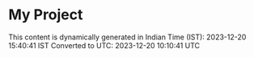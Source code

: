 # My Project

This content is dynamically generated in Indian Time (IST): 2023-12-20 15:40:41 IST
Converted to UTC: 2023-12-20 10:10:41 UTC
